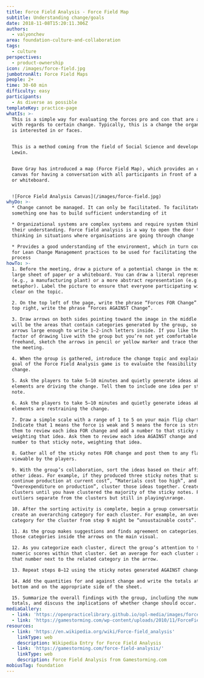 ```yaml
---
title: Force Field Analysis - Force Field Map
subtitle: Understanding change/goals
date: 2018-11-08T15:20:11.306Z
authors:
  - valyonchev
area: foundation-culture-and-collaboration
tags:
  - culture
perspectives:
  - product-ownership
icon: /images/force-field.jpg
jumbotronAlt: Force Field Maps
people: 2+
time: 30-60 min
difficulty: easy
participants:
  - As diverse as possible
templateKey: practice-page
whatIs: >-
  This is a simple way for evaluating the forces pro and con that are at play
  with regards to certain change. Typically, this is a change the organization
  is interested in or faces.


  This is a method coming from the field of Social Science and developed by Kurt
  Lewin.


  Dave Gray has introduced a map (Force Field Map), which provides an excellent
  canvas for having a conversation with all participants in front of a flipchart
  or whiteboard.


  ![Force Field Analysis Canvas](/images/force-field.jpg)
whyDo: >-
  * Change cannot be managed. It can only be facilitated. To facilitate
  something one has to build sufficient understanding of it

  * Organizational systems are complex systems and require system thinking for
  their understanding. Force field analysis is a way to open the door to systems
  thinking in situations where organisations are going through change

  * Provides a good understanding of the environment, which in turn could allow
  for Lean Change Management practices to be used for facilitating the change
  process
howTo: >-
  1. Before the meeting, draw a picture of a potential change in the middle of a
  large sheet of paper or a whiteboard. You can draw a literal representation
  (e.g., a manufacturing plant) or a more abstract representation (e.g., a
  metaphor). Label the picture to ensure that everyone participating will be
  clear on the topic.

  2. On the top left of the page, write the phrase “Forces FOR Change”. On the
  top right, write the phrase “Forces AGAINST Change”.

  3. Draw arrows on both sides pointing toward the image in the middle. These
  will be the areas that contain categories generated by the group, so make the
  arrows large enough to write 1–2-inch letters inside. If you like the “wow”
  factor of drawing live with the group but you’re not yet comfortable with
  freehand, sketch the arrows in pencil or yellow marker and trace them during
  the meeting.

  4. When the group is gathered, introduce the change topic and explain that the
  goal of the Force Field Analysis game is to evaluate the feasibility of that
  change.

  5. Ask the players to take 5–10 minutes and quietly generate ideas about what
  elements are driving the change. Tell them to include one idea per sticky
  note.

  6. Ask the players to take 5–10 minutes and quietly generate ideas about what
  elements are restraining the change.

  7. Draw a simple scale with a range of 1 to 5 on your main flip chart.
  Indicate that 1 means the force is weak and 5 means the force is strong. Ask
  them to review each idea FOR change and add a number to that sticky note,
  weighting that idea. Ask them to review each idea AGAINST change and add a
  number to that sticky note, weighting that idea.

  8. Gather all of the sticky notes FOR change and post them to any flat surface
  viewable by the players.

  9. With the group’s collaboration, sort the ideas based on their affinity to
  other ideas. For example, if they produced three sticky notes that say “Can’t
  continue production at current cost”, “Materials cost too high”, and
  “Overexpenditure on production”, cluster those ideas together. Create multiple
  clusters until you have clustered the majority of the sticky notes. Place
  outliers separate from the clusters but still in playing\nrange.

  10. After the sorting activity is complete, begin a group conversation to
  create an overarching category for each cluster. For example, an overarching
  category for the cluster from step 9 might be “unsustainable costs”.

  11. As the group makes suggestions and finds agreement on categories, write
  those categories inside the arrows on the main visual.

  12. As you categorize each cluster, direct the group’s attention to the
  numeric scores within that cluster. Get an average for each cluster and write
  that number next to the related category in the arrow.

  13. Repeat steps 8–12 using the sticky notes generated AGAINST change.

  14. Add the quantities for and against change and write the totals at the
  bottom and on the appropriate side of the sheet.

  15. Summarize the overall findings with the group, including the numeric
  totals, and discuss the implications of whether change should occur.
mediaGallery:
  - link: 'https://openpracticelibrary.github.io/opl-media/images/force-field.jpg'
  - link: 'https://gamestorming.com/wp-content/uploads/2010/11/ForceField-300x237.png'
resources:
  - link: 'https://en.wikipedia.org/wiki/Force-field_analysis'
    linkType: web
    description: Wikipedia Entry for Force Field Analysis
  - link: 'https://gamestorming.com/force-field-analysis/'
    linkType: web
    description: Force Field Analysis from Gamestorming.com
mobiusTag: foundation
---
```

